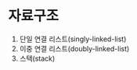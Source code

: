 자료구조
========================
1. 단일 연결 리스트(singly-linked-list)
2. 이중 연결 리스트(doubly-linked-list)
3. 스택(stack)
